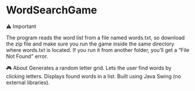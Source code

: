 # WordSearchGame

⚠️ Important

The program reads the word list from a file named words.txt,
so download the zip file and make sure you run the game inside the same directory where words.txt is located.
If you run it from another folder, you’ll get a “File Not Found” error.

🎮 About
Generates a random letter grid.
Lets the user find words by clicking letters.
Displays found words in a list.
Built using Java Swing (no external libraries).
